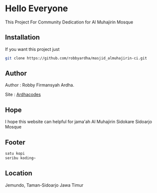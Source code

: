 # Hello Everyone
This Project For Community Dedication for Al Muhajirin Mosque

##  Installation
If you want this project just 
```bash 
git clone https://github.com/robbyardha/masjid_almuhajirin-ci.git
```

## Author
Author : Robby Firmansyah Ardha.


Site   : [Ardhacodes](https://ardhacodes.com/)

## Hope
I hope this website can helpful for jama'ah Al Muhajirin Sidokare Sidoarjo Mosque

## Footer
```bash
satu kopi
seribu koding~
```

## Location
Jemundo, Taman-Sidoarjo Jawa Timur